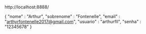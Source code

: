http://localhost:8888/

{
    "nome" : "Arthur",
    "sobrenome" : "Fontenelle",
    "email" : "arthyrfontenelle2017@gmail.com",
    "usuario" : "arthurfll",
    "senha" : "12345678"
}